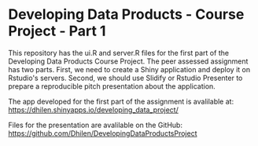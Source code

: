 # Developing Data Products - Course Project - Part 1

This repository has the ui.R and server.R files for the first part of the Developing Data Products Course Project. The peer assessed assignment has two parts. First, we need to create a Shiny application and deploy it on Rstudio's servers. Second, we should use Slidify or Rstudio Presenter to prepare a reproducible pitch presentation about the application.

The app developed for the first part of the assignment is avalilable at: https://dhilen.shinyapps.io/developing_data_project/


Files for the presentation are avalilable on the GitHub: https://github.com/Dhilen/DevelopingDataProductsProject
